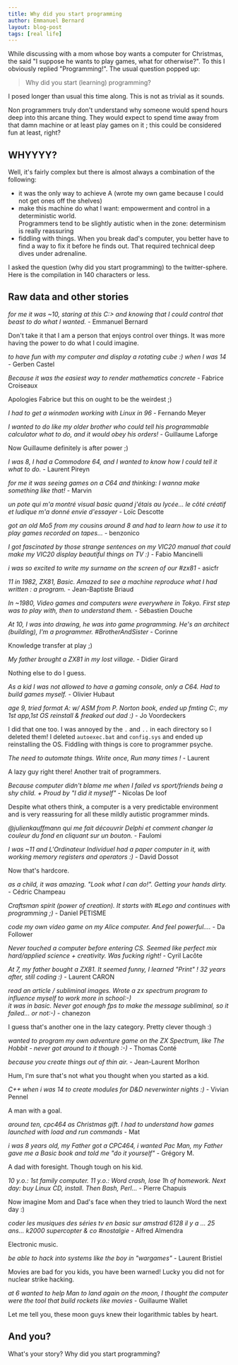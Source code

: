 ```yaml
---
title: Why did you start programming
author: Emmanuel Bernard
layout: blog-post
tags: [real life]
---
```

While discussing with a mom whose boy wants a computer for Christmas,
the said "I suppose he wants to play games, what for otherwise?".
To this I obviously replied "Programming!".
The usual question popped up:

> Why did you start (learning) programming?

I posed longer than usual this time along.
This is not as trivial as it sounds.

Non programmers truly don't understand why someone would spend hours deep into this arcane thing.
They would expect to spend time away from that damn machine
or at least play games on it ; this could be considered fun at least, right?

## WHYYYY?

Well, it's fairly complex but there is almost always a combination of the following:

* it was the only way to achieve A (wrote my own game because I could not get ones off the shelves)
* make this machine do what I want: empowerment and control in a deterministic world.  
  Programmers tend to be slightly autistic when in the zone: determinism is really reassuring
* fiddling with things. When you break dad's computer,
  you better have to find a way to fix it before he finds out.
  That required technical deep dives under adrenaline.

I asked the question (why did you start programming) to the twitter-sphere. Here is the compilation in 140 characters or less.

## Raw data and other stories

_for me it was ~10, staring at this C:> and knowing that I could control that beast to do what I wanted._ - Emmanuel Bernard

Don't take it that I am a person that enjoys control over things.
It was more having the power to do what I could imagine.

_to have fun with my computer and display a rotating cube :) when I was 14_ - Gerben Castel

_Because it was the easiest way to render mathematics concrete_ - Fabrice Croiseaux

Apologies Fabrice but this on ought to be the weirdest ;)

_I had to get a winmoden working with Linux in 96_ - Fernando Meyer

_I wanted to do like my older brother who could tell his programmable calculator what to do, and it would obey his orders!_ - Guillaume Laforge

Now Guillaume definitely is after power ;)

_I was 8, I had a Commodore 64, and I wanted to know how I could tell it what to do._ - Laurent Pireyn

_for me it was seeing games on a C64 and thinking: I wanna make something like that!_ - Marvin

_un pote qui m'a montré visual basic quand j'étais au lycée... le côté créatif et ludique m'a donné envie d'essayer_ - Loïc Descotte

_got an old Mo5 from my cousins around 8 and had to learn how to use it to play games recorded on tapes..._ - benzonico

_I got fascinated by those strange sentences on my VIC20 manual that could make my VIC20 display beautiful things on TV :)_ - Fabio Mancinelli

_i was so excited to write my surname on the screen of our #zx81_ - asicfr

_11 in 1982, ZX81, Basic. Amazed to see a machine reproduce what I had written : a program._ - Jean-Baptiste Briaud

_In ~1980, Video games and computers were everywhere in Tokyo. First step was to play with, then to understand them._ - Sébastien Douche

_At 10, I was into drawing, he was into game programming. He's an architect (building), I'm a programmer. #BrotherAndSister_ - Corinne

Knowledge transfer at play ;)

_My father brought a ZX81 in my lost village._ - Didier Girard

Nothing else to do I guess.

_As a kid I was not allowed to have a gaming console, only a C64. Had to build games myself._ - Olivier Hubaut

_age 9, tried format A: w/ ASM from P. Norton book, ended up fmting C:, my 1st app,1st OS reinstall & freaked out dad :)_ - Jo Voordeckers

I did that one too. I was annoyed by the `.` and `..` in each directory so I deleted them!
I deleted `autoexec.bat` and `config.sys` and ended up reinstalling the OS.
Fiddling with things is core to programmer psyche.

_The need to automate things. Write once, Run many times !_ - Laurent

A lazy guy right there! Another trait of programmers.

_Because computer didn't blame me when I failed vs sport/friends being a shy child. + Proud by "I did it myself"_ - Nicolas De loof

Despite what others think, a computer is a very predictable environment
and is very reassuring for all these mildly autistic programmer minds.

_@julienkauffmann qui me fait découvrir Delphi et comment changer la couleur du fond en cliquant sur un bouton._ - Faulomi

_I was ~11 and L'Ordinateur Individuel had a paper computer in it, with working memory registers and operators :)_ - David Dossot

Now that's hardcore.

_as a child, it was amazing. "Look what I can do!". Getting your hands dirty._ - Cédric Champeau

_Craftsman spirit (power of creation). It starts with #Lego and continues with programming ;)_ - Daniel PETISME

_code my own video game on my Alice computer. And feel powerful...._ - Da Follower

_Never touched a computer before entering CS. Seemed like perfect mix hard/applied science + creativity. Was fucking right!_ - Cyril Lacôte

_At 7, my father bought a ZX81. It seemed funny, I learned "Print" ! 32 years after, still coding :)_ - Laurent CARON

_read an article / subliminal images. Wrote a zx spectrum program to influence myself to work more in school:-)  
it was in basic. Never got enough fps to make the message subliminal, so it failed... or not:-)_ - chanezon

I guess that's another one in the lazy category. Pretty clever though :)

_wanted to program my own adventure game on the ZX Spectrum, like The Hobbit - never got around to it though :-)_ - Thomas Conté

_because you create things out of thin air._ - Jean-Laurent Morlhon

Hum, I'm sure that's not what you thought when you started as a kid.

_C++ when i was 14 to create modules for D&D neverwinter nights :)_ - Vivian Pennel

A man with a goal.

_around ten,  cpc464 as Christmas gift. I had to understand how games launched with load and run commands_ - Mat

_i was 8 years old, my Father got a CPC464, i wanted Pac Man, my Father gave me a Basic book and told me "do it yourself"_ - Grégory M.

A dad with foresight. Though tough on his kid.

_10 y.o.: 1st family computer. 11 y.o.: Word crash, lose 1h of homework. Next day: buy Linux CD, install. Then Bash, Perl..._ - Pierre Chapuis

Now imagine Mom and Dad's face when they tried to launch Word the next day :)

_coder les musiques des séries tv en basic sur amstrad 6128 il y a ... 25 ans... k2000 supercopter & co #nostalgie_ - Alfred Almendra

Electronic music.

_be able to hack into systems like the boy in "wargames"_ - Laurent Bristiel

Movies are bad for you kids, you have been warned! Lucky you did not for nuclear strike hacking.

_at 6 wanted to help Man to land again on the moon, I thought the computer were the tool that build rockets like movies_ - Guillaume Wallet

Let me tell you, these moon guys knew their logarithmic tables by heart.

## And you?

What's your story? Why did you start programming?
